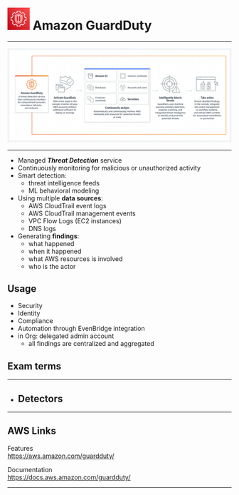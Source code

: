# <img src="../../images/GuardDutyLogo.png" alt="GuardDuty" style="height: 50px; width:50px;"/>  Amazon GuardDuty  

---  

![GuardDuty.png](../../images/GuardDutyDiagram.png)

---  

- Managed ***Threat Detection*** service
- Continuously monitoring for malicious or unauthorized activity
- Smart detection:
  - threat intelligence feeds
  - ML behavioral modeling
- Using multiple **data sources**:
  - AWS CloudTrail event logs
  - AWS CloudTrail management events
  - VPC Flow Logs (EC2 instances)
  - DNS logs
- Generating **findings**:
  - what happened
  - when it happened
  - what AWS resources is involved
  - who is the actor

## Usage
- Security
- Identity
- Compliance
- Automation through EvenBridge integration
- in Org: delegated admin account
  - all findings are centralized and aggregated

## Exam terms

  
---  

- Detectors
  - 


---  
## AWS Links

Features  
https://aws.amazon.com/guardduty/

Documentation  
https://docs.aws.amazon.com/guardduty/


---  

